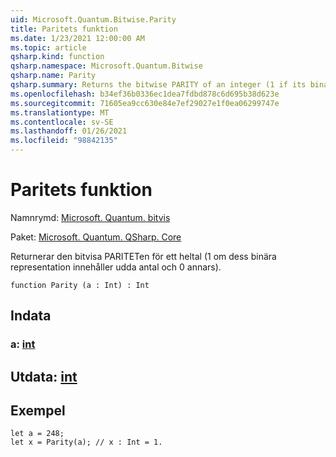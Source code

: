 ```yaml
---
uid: Microsoft.Quantum.Bitwise.Parity
title: Paritets funktion
ms.date: 1/23/2021 12:00:00 AM
ms.topic: article
qsharp.kind: function
qsharp.namespace: Microsoft.Quantum.Bitwise
qsharp.name: Parity
qsharp.summary: Returns the bitwise PARITY of an integer (1 if its binary representation contains odd number of ones and 0 otherwise).
ms.openlocfilehash: b34ef36b0336ec1dea7fdbd878c6d695b38d623e
ms.sourcegitcommit: 71605ea9cc630e84e7ef29027e1f0ea06299747e
ms.translationtype: MT
ms.contentlocale: sv-SE
ms.lasthandoff: 01/26/2021
ms.locfileid: "98842135"
---
```

# <a name="parity-function"></a>Paritets funktion

Namnrymd: [Microsoft. Quantum. bitvis](xref:Microsoft.Quantum.Bitwise)

Paket: [Microsoft. Quantum. QSharp. Core](https://nuget.org/packages/Microsoft.Quantum.QSharp.Core)


Returnerar den bitvisa PARITETen för ett heltal (1 om dess binära representation innehåller udda antal och 0 annars).

```qsharp
function Parity (a : Int) : Int
```


## <a name="input"></a>Indata

### <a name="a--int"></a>a: [int](xref:microsoft.quantum.lang-ref.int)





## <a name="output--int"></a>Utdata: [int](xref:microsoft.quantum.lang-ref.int)



## <a name="example"></a>Exempel

```qsharp
let a = 248;
let x = Parity(a); // x : Int = 1.
```